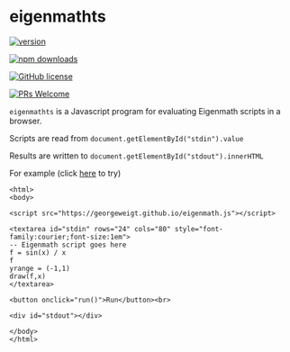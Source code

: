 # eigenmathts

[![version](https://img.shields.io/npm/v/@geometryzen/eigenmathts.svg)](https://www.npmjs.com/package/@geometryzen/eigenmathts) 

[![npm downloads](https://img.shields.io/npm/dm/@geometryzen/eigenmathts.svg)](https://npm-stat.com/charts.html?package=@geometryzen/eigenmathts&from=2022-09-01)

[![GitHub license](https://img.shields.io/badge/license-MIT-blue.svg)](./LICENSE)

[![PRs Welcome](https://img.shields.io/badge/PRs-welcome-brightgreen.svg)](./CONTRIBUTING.md)

`eigenmathts` is a Javascript program for evaluating Eigenmath scripts in a browser.

Scripts are read from `document.getElementById("stdin").value`

Results are written to `document.getElementById("stdout").innerHTML`

For example (click [here](https://georgeweigt.github.io/demo.html) to try)

```
<html>
<body>

<script src="https://georgeweigt.github.io/eigenmath.js"></script>

<textarea id="stdin" rows="24" cols="80" style="font-family:courier;font-size:1em">
-- Eigenmath script goes here
f = sin(x) / x
f
yrange = (-1,1)
draw(f,x)
</textarea>

<button onclick="run()">Run</button><br>

<div id="stdout"></div>

</body>
</html>
```
